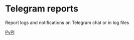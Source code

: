 # Telegram reports
Report logs and notifications on Telegram chat or in log files

[PyPI](https://pypi.org/project/tgreports/)
